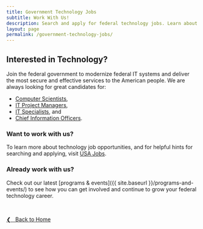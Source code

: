 ```yaml
---
title: Government Technology Jobs
subtitle: Work With Us!
description: Search and apply for federal technology jobs. Learn about unique hiring paths for veterans, students and graduates, individuals with a disability, and more.
layout: page
permalink: /government-technology-jobs/
---
```


## Interested in Technology?
Join the federal government to modernize federal IT systems and deliver the most secure and effective services to the American people. We are always looking for great candidates for:
* [Computer Scientists](https://www.usajobs.gov/Search/?k=computer%20scientist&p=1),
* [IT Project Managers](https://www.usajobs.gov/Search/?k=IT%20project%20managers&p=1),
* [IT Specialists](https://www.usajobs.gov/Search/?k=IT%20specialist&p=1), and
* [Chief Information Officers](https://www.usajobs.gov/Search/?hp=ses&k=chief%20information%20officer&p=1).

### Want to work with us?
To learn more about technology job opportunities, and for helpful hints for searching and applying, visit [USA Jobs](https://www.usajobs.gov/).

### Already work with us?
Check out our latest [programs & events]({{ site.baseurl }}/programs-and-events/) to see how you can get involved and continue to grow your federal technology career.

&nbsp;

<a href="{{site.baseurl}}">&#10094; &nbsp; Back to Home</a><br>
